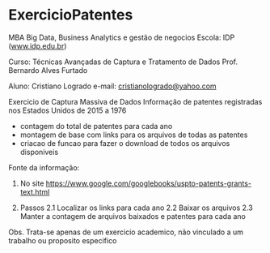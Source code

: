 # ExercicioPatentes

MBA Big Data, Business Analytics e gestão de negocios
Escola: IDP  (www.idp.edu.br)

Curso: Técnicas Avançadas de Captura e Tratamento de Dados
Prof. Bernardo Alves Furtado

Aluno:  Cristiano Logrado
e-mail:  cristianologrado@yahoo.com 

Exercicio de Captura Massiva de Dados
Informação de patentes registradas nos Estados Unidos de 2015 a 1976
- contagem do total de patentes para cada ano 
- montagem de base com links para os arquivos de todas as patentes 
- criacao de funcao para fazer o download de todos os arquivos disponiveis 

Fonte da informação: 
1. No site https://www.google.com/googlebooks/uspto-patents-grants-text.html 

2. Passos
    2.1 Localizar os links para cada ano 
    2.2 Baixar os arquivos 
    2.3 Manter a contagem de arquivos baixados e patentes para cada ano 

Obs. Trata-se apenas de um exercicio academico, não vinculado a um trabalho ou proposito especifico 

